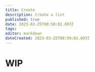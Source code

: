 ```yaml
---
title: Create
description: Create a list
published: true
date: 2023-03-25T00:50:02.897Z
tags: 
editor: markdown
dateCreated: 2023-03-25T00:50:02.897Z
---
```


# WIP